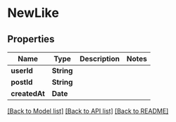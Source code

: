 # NewLike

## Properties
Name | Type | Description | Notes
------------ | ------------- | ------------- | -------------
**userId** | **String** |  | 
**postId** | **String** |  | 
**createdAt** | **Date** |  | 

[[Back to Model list]](../README.md#documentation-for-models) [[Back to API list]](../README.md#documentation-for-api-endpoints) [[Back to README]](../README.md)



